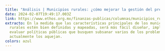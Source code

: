 ```yaml
---
title: "Análisis | Municipios rurales: ¿cómo mejorar la gestión del predial?"
date: 2024-02-07T19:49:17.003Z
link: https://www.ethos.org.mx/finanzas-publicas/columnas/municipios_rurales_como_mejorar_la_gestion_del_predial
extracto: En la medida que las características principales de los municipios
  rurales estén bien definidas y mapeadas, será más fácil diseñar, implementar y
  evaluar políticas públicas que busquen subsanar varios de los problemas que
  actualmente los aquejan.
colors: azul
---
```

